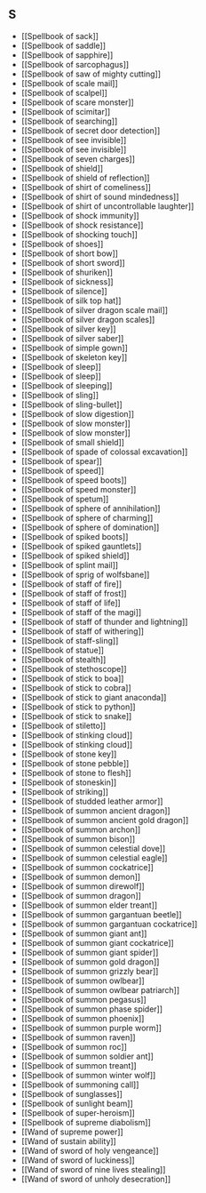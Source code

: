 ## S

- [[Spellbook of sack]]
- [[Spellbook of saddle]]
- [[Spellbook of sapphire]]
- [[Spellbook of sarcophagus]]
- [[Spellbook of saw of mighty cutting]]
- [[Spellbook of scale mail]]
- [[Spellbook of scalpel]]
- [[Spellbook of scare monster]]
- [[Spellbook of scimitar]]
- [[Spellbook of searching]]
- [[Spellbook of secret door detection]]
- [[Spellbook of see invisible]]
- [[Spellbook of see invisible]]
- [[Spellbook of seven charges]]
- [[Spellbook of shield]]
- [[Spellbook of shield of reflection]]
- [[Spellbook of shirt of comeliness]]
- [[Spellbook of shirt of sound mindedness]]
- [[Spellbook of shirt of uncontrollable laughter]]
- [[Spellbook of shock immunity]]
- [[Spellbook of shock resistance]]
- [[Spellbook of shocking touch]]
- [[Spellbook of shoes]]
- [[Spellbook of short bow]]
- [[Spellbook of short sword]]
- [[Spellbook of shuriken]]
- [[Spellbook of sickness]]
- [[Spellbook of silence]]
- [[Spellbook of silk top hat]]
- [[Spellbook of silver dragon scale mail]]
- [[Spellbook of silver dragon scales]]
- [[Spellbook of silver key]]
- [[Spellbook of silver saber]]
- [[Spellbook of simple gown]]
- [[Spellbook of skeleton key]]
- [[Spellbook of sleep]]
- [[Spellbook of sleep]]
- [[Spellbook of sleeping]]
- [[Spellbook of sling]]
- [[Spellbook of sling-bullet]]
- [[Spellbook of slow digestion]]
- [[Spellbook of slow monster]]
- [[Spellbook of slow monster]]
- [[Spellbook of small shield]]
- [[Spellbook of spade of colossal excavation]]
- [[Spellbook of spear]]
- [[Spellbook of speed]]
- [[Spellbook of speed boots]]
- [[Spellbook of speed monster]]
- [[Spellbook of spetum]]
- [[Spellbook of sphere of annihilation]]
- [[Spellbook of sphere of charming]]
- [[Spellbook of sphere of domination]]
- [[Spellbook of spiked boots]]
- [[Spellbook of spiked gauntlets]]
- [[Spellbook of spiked shield]]
- [[Spellbook of splint mail]]
- [[Spellbook of sprig of wolfsbane]]
- [[Spellbook of staff of fire]]
- [[Spellbook of staff of frost]]
- [[Spellbook of staff of life]]
- [[Spellbook of staff of the magi]]
- [[Spellbook of staff of thunder and lightning]]
- [[Spellbook of staff of withering]]
- [[Spellbook of staff-sling]]
- [[Spellbook of statue]]
- [[Spellbook of stealth]]
- [[Spellbook of stethoscope]]
- [[Spellbook of stick to boa]]
- [[Spellbook of stick to cobra]]
- [[Spellbook of stick to giant anaconda]]
- [[Spellbook of stick to python]]
- [[Spellbook of stick to snake]]
- [[Spellbook of stiletto]]
- [[Spellbook of stinking cloud]]
- [[Spellbook of stinking cloud]]
- [[Spellbook of stone key]]
- [[Spellbook of stone pebble]]
- [[Spellbook of stone to flesh]]
- [[Spellbook of stoneskin]]
- [[Spellbook of striking]]
- [[Spellbook of studded leather armor]]
- [[Spellbook of summon ancient dragon]]
- [[Spellbook of summon ancient gold dragon]]
- [[Spellbook of summon archon]]
- [[Spellbook of summon bison]]
- [[Spellbook of summon celestial dove]]
- [[Spellbook of summon celestial eagle]]
- [[Spellbook of summon cockatrice]]
- [[Spellbook of summon demon]]
- [[Spellbook of summon direwolf]]
- [[Spellbook of summon dragon]]
- [[Spellbook of summon elder treant]]
- [[Spellbook of summon gargantuan beetle]]
- [[Spellbook of summon gargantuan cockatrice]]
- [[Spellbook of summon giant ant]]
- [[Spellbook of summon giant cockatrice]]
- [[Spellbook of summon giant spider]]
- [[Spellbook of summon gold dragon]]
- [[Spellbook of summon grizzly bear]]
- [[Spellbook of summon owlbear]]
- [[Spellbook of summon owlbear patriarch]]
- [[Spellbook of summon pegasus]]
- [[Spellbook of summon phase spider]]
- [[Spellbook of summon phoenix]]
- [[Spellbook of summon purple worm]]
- [[Spellbook of summon raven]]
- [[Spellbook of summon roc]]
- [[Spellbook of summon soldier ant]]
- [[Spellbook of summon treant]]
- [[Spellbook of summon winter wolf]]
- [[Spellbook of summoning call]]
- [[Spellbook of sunglasses]]
- [[Spellbook of sunlight beam]]
- [[Spellbook of super-heroism]]
- [[Spellbook of supreme diabolism]]
- [[Wand of supreme power]]
- [[Wand of sustain ability]]
- [[Wand of sword of holy vengeance]]
- [[Wand of sword of luckiness]]
- [[Wand of sword of nine lives stealing]]
- [[Wand of sword of unholy desecration]]
